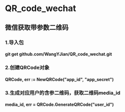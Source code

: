 # QR_code_wechat
## 微信获取带参数二维码
### 1.导入包
#### git get github.com/WangYJian/QR_code_wechat.git
### 2.创建QRCode对象
#### QRCode, err := NewQRCode("app_id", "app_secret")
### 3.生成对应用户的含参二维码，获取二维码media_id
#### media_id, err = QRCode.GenerateQRCode("user_id")